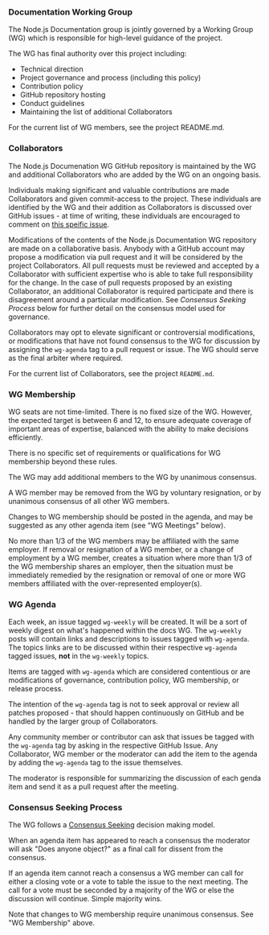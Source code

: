 ### Documentation Working Group

The Node.js Documentation group is jointly governed by a Working Group (WG) which is responsible for high-level guidance of the project.

The WG has final authority over this project including:

* Technical direction
* Project governance and process (including this policy)
* Contribution policy
* GitHub repository hosting
* Conduct guidelines
* Maintaining the list of additional Collaborators

For the current list of WG members, see the project
README.md.

### Collaborators

The Node.js Documenation WG GitHub repository is maintained by the WG and additional Collaborators who are added by the WG on an ongoing basis.

Individuals making significant and valuable contributions are made Collaborators and given commit-access to the project. These individuals are identified by the WG and their addition as Collaborators is discussed over GitHub issues - at time of writing, these individuals are encouraged to comment on [this speific issue](https://github.com/nodejs/docs/issues/2).

Modifications of the contents of the Node.js Documentation WG repository are made on a collaborative basis. Anybody with a GitHub account may propose a modification via pull request and it will be considered by the project Collaborators. All pull requests must be reviewed and accepted by a Collaborator with sufficient expertise who is able to take full responsibility for the change. In the case of pull requests proposed by an existing Collaborator, an additional Collaborator is required participate and there is disagreement around a particular modification. See _Consensus Seeking Process_ below for further detail on the consensus model used for governance.

Collaborators may opt to elevate significant or controversial modifications, or modifications that have not found consensus to the WG for discussion by assigning the `wg-agenda` tag to a pull request or issue. The WG should serve as the final arbiter where required.

For the current list of Collaborators, see the project `README.md`.

### WG Membership

WG seats are not time-limited.  There is no fixed size of the WG. However, the expected target is between 6 and 12, to ensure adequate coverage of important areas of expertise, balanced with the ability to make decisions efficiently.

There is no specific set of requirements or qualifications for WG membership beyond these rules.

The WG may add additional members to the WG by unanimous consensus.

A WG member may be removed from the WG by voluntary resignation, or by unanimous consensus of all other WG members.

Changes to WG membership should be posted in the agenda, and may be suggested as any other agenda item (see "WG Meetings" below).

No more than 1/3 of the WG members may be affiliated with the same employer.  If removal or resignation of a WG member, or a change of employment by a WG member, creates a situation where more than 1/3 of the WG membership shares an employer, then the situation must be immediately remedied by the resignation or removal of one or more WG members affiliated with the over-represented employer(s).

### WG Agenda

<!-- this part needs to be rewritten. Will follow up with another commit that has those edits. -->

Each week, an issue tagged `wg-weekly` will be created. It will be a sort of weekly digest on what's happened within the docs WG. The `wg-weekly` posts will contain links and descriptions to issues tagged with `wg-agenda`. The topics links are to be discussed within their respective `wg-agenda` tagged issues, **not** in the `wg-weekly` topics.

Items are tagged with `wg-agenda` which are considered contentious or are modifications of governance, contribution policy, WG membership, or release process.

The intention of the `wg-agenda` tag is not to seek approval or review all patches proposed - that should happen continuously on GitHub and be handled by the larger group of Collaborators.

Any community member or contributor can ask that issues be tagged with the `wg-agenda` tag by asking in the respective GitHub Issue. Any Collaborator, WG member or the moderator can add the item to the agenda by adding the `wg-agenda` tag to the issue themselves.

The moderator is responsible for summarizing the discussion of each genda item and send it as a pull request after the meeting.

### Consensus Seeking Process

The WG follows a [Consensus Seeking](http://en.wikipedia.org/wiki/Consensus-seeking_decision-making)
decision making model.

When an agenda item has appeared to reach a consensus the moderator will ask "Does anyone object?" as a final call for dissent from the consensus.

If an agenda item cannot reach a consensus a WG member can call for either a closing vote or a vote to table the issue to the next meeting. The call for a vote must be seconded by a majority of the WG or else the discussion will continue. Simple majority wins.

Note that changes to WG membership require unanimous consensus.  See "WG Membership" above.
